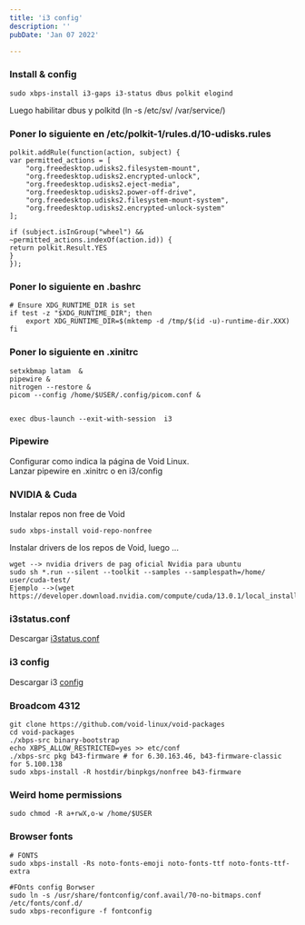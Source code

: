 ```yaml
---
title: 'i3 config'
description: ''
pubDate: 'Jan 07 2022'

---
```


### Install & config

	sudo xbps-install i3-gaps i3-status dbus polkit elogind
Luego habilitar dbus y polkitd (ln -s /etc/sv/ /var/service/)

### Poner lo siguiente en /etc/polkit-1/rules.d/10-udisks.rules
	polkit.addRule(function(action, subject) {
    var permitted_actions = [
        "org.freedesktop.udisks2.filesystem-mount",
        "org.freedesktop.udisks2.encrypted-unlock",
        "org.freedesktop.udisks2.eject-media",
        "org.freedesktop.udisks2.power-off-drive",
        "org.freedesktop.udisks2.filesystem-mount-system",
        "org.freedesktop.udisks2.encrypted-unlock-system"
    ];

    if (subject.isInGroup("wheel") && ~permitted_actions.indexOf(action.id)) {
	return polkit.Result.YES
    }
	});

### Poner lo siguiente en .bashrc 
	# Ensure XDG_RUNTIME_DIR is set
	if test -z "$XDG_RUNTIME_DIR"; then
	    export XDG_RUNTIME_DIR=$(mktemp -d /tmp/$(id -u)-runtime-dir.XXX)
	fi

### Poner lo siguiente en .xinitrc
	setxkbmap latam  &
	pipewire &
	nitrogen --restore &
	picom --config /home/$USER/.config/picom.conf &


	exec dbus-launch --exit-with-session  i3


### Pipewire
Configurar como indica la página de Void Linux.  
Lanzar pipewire en .xinitrc o en i3/config

### NVIDIA & Cuda
Instalar repos non free de Void

	sudo xbps-install void-repo-nonfree
	
Instalar drivers de los repos de Void, luego ...
	
	wget --> nvidia drivers de pag oficial Nvidia para ubuntu
	sudo sh *.run --silent --toolkit --samples --samplespath=/home/	user/cuda-test/
	Ejemplo -->(wget https://developer.download.nvidia.com/compute/cuda/13.0.1/local_installers/cuda_13.0.1_580.82.07_linux.run)

### i3status.conf
Descargar [i3status.conf](../../public/i3/i3status.conf)

### i3 config
Descargar i3 [config](../../public/i3/config)

### Broadcom 4312
	git clone https://github.com/void-linux/void-packages
	cd void-packages
	./xbps-src binary-bootstrap
	echo XBPS_ALLOW_RESTRICTED=yes >> etc/conf
	./xbps-src pkg b43-firmware # for 6.30.163.46, b43-firmware-classic for 5.100.138
	sudo xbps-install -R hostdir/binpkgs/nonfree b43-firmware


### Weird home permissions
	sudo chmod -R a+rwX,o-w /home/$USER
	
### Browser fonts
	# FONTS
	sudo xbps-install -Rs noto-fonts-emoji noto-fonts-ttf noto-fonts-ttf-extra

	#FOnts config Borwser	
	sudo ln -s /usr/share/fontconfig/conf.avail/70-no-bitmaps.conf /etc/fonts/conf.d/
	sudo xbps-reconfigure -f fontconfig
